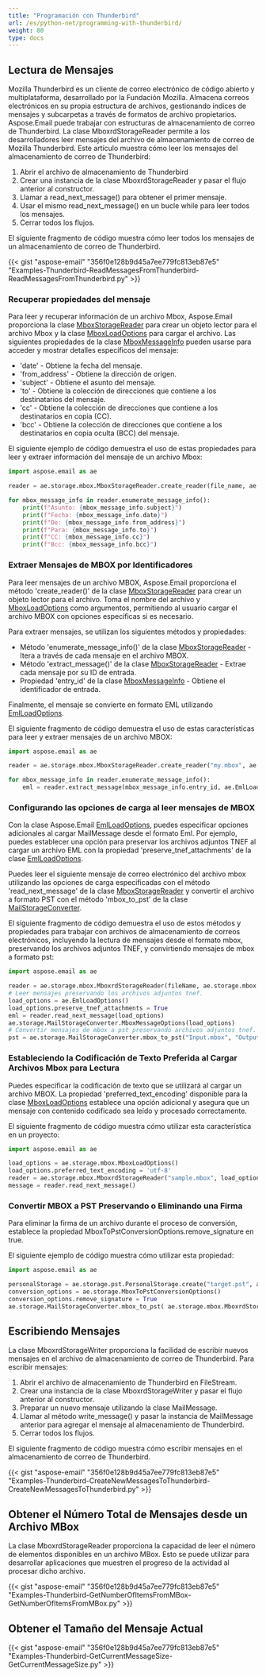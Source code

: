 ```yaml
---
title: "Programación con Thunderbird"
url: /es/python-net/programming-with-thunderbird/
weight: 80
type: docs
---
```


## **Lectura de Mensajes**
Mozilla Thunderbird es un cliente de correo electrónico de código abierto y multiplataforma, desarrollado por la Fundación Mozilla. Almacena correos electrónicos en su propia estructura de archivos, gestionando índices de mensajes y subcarpetas a través de formatos de archivo propietarios. Aspose.Email puede trabajar con estructuras de almacenamiento de correo de Thunderbird. La clase MboxrdStorageReader permite a los desarrolladores leer mensajes del archivo de almacenamiento de correo de Mozilla Thunderbird. Este artículo muestra cómo leer los mensajes del almacenamiento de correo de Thunderbird:

1. Abrir el archivo de almacenamiento de Thunderbird
1. Crear una instancia de la clase MboxrdStorageReader y pasar el flujo anterior al constructor.
1. Llamar a read_next_message() para obtener el primer mensaje.
1. Usar el mismo read_next_message() en un bucle while para leer todos los mensajes.
1. Cerrar todos los flujos.

El siguiente fragmento de código muestra cómo leer todos los mensajes de un almacenamiento de correo de Thunderbird.

{{< gist "aspose-email" "356f0e128b9d45a7ee779fc813eb87e5" "Examples-Thunderbird-ReadMessagesFromThunderbird-ReadMessagesFromThunderbird.py" >}}

### **Recuperar propiedades del mensaje**

Para leer y recuperar información de un archivo Mbox, Aspose.Email proporciona la clase [MboxStorageReader](https://reference.aspose.com/email/python-net/aspose.email.storage.mbox/mboxstoragereader/#mboxstoragereader-class) para crear un objeto lector para el archivo Mbox y la clase [MboxLoadOptions](https://reference.aspose.com/email/python-net/aspose.email.storage.mbox/mboxloadoptions/#mboxloadoptions-class) para cargar el archivo. Las siguientes propiedades de la clase [MboxMessageInfo](https://reference.aspose.com/email/python-net/aspose.email.storage.mbox/mboxmessageinfo/#mboxmessageinfo-class) pueden usarse para acceder y mostrar detalles específicos del mensaje:

- 'date' - Obtiene la fecha del mensaje.
- 'from_address' - Obtiene la dirección de origen.
- 'subject' - Obtiene el asunto del mensaje.
- 'to' - Obtiene la colección de direcciones que contiene a los destinatarios del mensaje.
- 'cc' - Obtiene la colección de direcciones que contiene a los destinatarios en copia (CC).
- 'bcc' - Obtiene la colección de direcciones que contiene a los destinatarios en copia oculta (BCC) del mensaje.

El siguiente ejemplo de código demuestra el uso de estas propiedades para leer y extraer información del mensaje de un archivo Mbox:

```py
import aspose.email as ae

reader = ae.storage.mbox.MboxStorageReader.create_reader(file_name, ae.storage.mbox.MboxLoadOptions())

for mbox_message_info in reader.enumerate_message_info():
    print(f"Asunto: {mbox_message_info.subject}")
    print(f"Fecha: {mbox_message_info.date}")
    print(f"De: {mbox_message_info.from_address}")
    print(f"Para: {mbox_message_info.to}")
    print(f"CC: {mbox_message_info.cc}")
    print(f"Bcc: {mbox_message_info.bcc}")
```
### **Extraer Mensajes de MBOX por Identificadores**

Para leer mensajes de un archivo MBOX, Aspose.Email proporciona el método 'create_reader()' de la clase [MboxStorageReader](https://reference.aspose.com/email/python-net/aspose.email.storage.mbox/mboxstoragereader/#mboxstoragereader-class) para crear un objeto lector para el archivo. Toma el nombre del archivo y [MboxLoadOptions](https://reference.aspose.com/email/python-net/aspose.email.storage.mbox/mboxloadoptions/#mboxloadoptions-class) como argumentos, permitiendo al usuario cargar el archivo MBOX con opciones específicas si es necesario.

Para extraer mensajes, se utilizan los siguientes métodos y propiedades:

- Método 'enumerate_message_info()' de la clase [MboxStorageReader](https://reference.aspose.com/email/python-net/aspose.email.storage.mbox/mboxstoragereader/#mboxstoragereader-class) - Itera a través de cada mensaje en el archivo MBOX.
- Método 'extract_message()' de la clase [MboxStorageReader](https://reference.aspose.com/email/python-net/aspose.email.storage.mbox/mboxstoragereader/#mboxstoragereader-class) - Extrae cada mensaje por su ID de entrada.
- Propiedad 'entry_id' de la clase [MboxMessageInfo](https://reference.aspose.com/email/python-net/aspose.email.storage.mbox/mboxmessageinfo/#mboxmessageinfo-class) - Obtiene el identificador de entrada.

Finalmente, el mensaje se convierte en formato EML utilizando [EmlLoadOptions](https://reference.aspose.com/email/python-net/aspose.email/emlloadoptions/#emlloadoptions-class).

El siguiente fragmento de código demuestra el uso de estas características para leer y extraer mensajes de un archivo MBOX:

```py
import aspose.email as ae

reader = ae.storage.mbox.MboxStorageReader.create_reader("my.mbox", ae.storage.mbox.MboxLoadOptions())

for mbox_message_info in reader.enumerate_message_info():
    eml = reader.extract_message(mbox_message_info.entry_id, ae.EmlLoadOptions())
```
### **Configurando las opciones de carga al leer mensajes de MBOX**

Con la clase Aspose.Email [EmlLoadOptions](https://reference.aspose.com/email/python-net/aspose.email/emlloadoptions/#emlloadoptions-class), puedes especificar opciones adicionales al cargar MailMessage desde el formato Eml. Por ejemplo, puedes establecer una opción para preservar los archivos adjuntos TNEF al cargar un archivo EML con la propiedad 'preserve_tnef_attachments' de la clase [EmlLoadOptions](https://reference.aspose.com/email/python-net/aspose.email/emlloadoptions/#emlloadoptions-class).

Puedes leer el siguiente mensaje de correo electrónico del archivo mbox utilizando las opciones de carga especificadas con el método 'read_next_message' de la clase [MboxStorageReader](https://reference.aspose.com/email/python-net/aspose.email.storage.mbox/mboxstoragereader/#mboxstoragereader-class) y convertir el archivo a formato PST con el método 'mbox_to_pst' de la clase [MailStorageConverter](https://reference.aspose.com/email/python-net/aspose.email.storage/mailstorageconverter/#mailstorageconverter-class).

El siguiente fragmento de código demuestra el uso de estos métodos y propiedades para trabajar con archivos de almacenamiento de correos electrónicos, incluyendo la lectura de mensajes desde el formato mbox, preservando los archivos adjuntos TNEF, y convirtiendo mensajes de mbox a formato pst:

```py
import aspose.email as ae

reader = ae.storage.mbox.MboxrdStorageReader(fileName, ae.storage.mbox.MboxLoadOptions())
# Leer mensajes preservando los archivos adjuntos tnef.
load_options = ae.EmlLoadOptions()
load_options.preserve_tnef_attachments = True
eml = reader.read_next_message(load_options)
ae.storage.MailStorageConverter.MboxMessageOptions(load_options)
# Convertir mensajes de mbox a pst preservando archivos adjuntos tnef.
pst = ae.storage.MailStorageConverter.mbox_to_pst("Input.mbox", "Output.pst")
```
### **Estableciendo la Codificación de Texto Preferida al Cargar Archivos Mbox para Lectura**

Puedes especificar la codificación de texto que se utilizará al cargar un archivo MBOX. La propiedad 'preferred_text_encoding' disponible para la clase [MboxLoadOptions](https://reference.aspose.com/email/python-net/aspose.email.storage.mbox/mboxloadoptions/#mboxloadoptions-class) establece una opción adicional y asegura que un mensaje con contenido codificado sea leído y procesado correctamente.

El siguiente fragmento de código muestra cómo utilizar esta característica en un proyecto:

```py
import aspose.email as ae

load_options = ae.storage.mbox.MboxLoadOptions()
load_options.preferred_text_encoding = 'utf-8'
reader = ae.storage.mbox.MboxrdStorageReader("sample.mbox", load_options)
message = reader.read_next_message()
```
### **Convertir MBOX a PST Preservando o Eliminando una Firma**

Para eliminar la firma de un archivo durante el proceso de conversión, establece la propiedad MboxToPstConversionOptions.remove_signature en true.

El siguiente ejemplo de código muestra cómo utilizar esta propiedad:
```py
import aspose.email as ae

personalStorage = ae.storage.pst.PersonalStorage.create("target.pst", ae.storage.pst.FileFormatVersion.UNICODE)
conversion_options = ae.storage.MboxToPstConversionOptions()
conversion_options.remove_signature = True
ae.storage.MailStorageConverter.mbox_to_pst( ae.storage.mbox.MboxrdStorageReader("source.mbox", ae.storage.mbox.MboxLoadOptions()), personalStorage, "Inbox", conversion_options)
```

## **Escribiendo Mensajes**
La clase MboxrdStorageWriter proporciona la facilidad de escribir nuevos mensajes en el archivo de almacenamiento de correo de Thunderbird. Para escribir mensajes:

1. Abrir el archivo de almacenamiento de Thunderbird en FileStream.
1. Crear una instancia de la clase MboxrdStorageWriter y pasar el flujo anterior al constructor.
1. Preparar un nuevo mensaje utilizando la clase MailMessage.
1. Llamar al método write_message() y pasar la instancia de MailMessage anterior para agregar el mensaje al almacenamiento de Thunderbird.
1. Cerrar todos los flujos.

El siguiente fragmento de código muestra cómo escribir mensajes en el almacenamiento de correo de Thunderbird.

{{< gist "aspose-email" "356f0e128b9d45a7ee779fc813eb87e5" "Examples-Thunderbird-CreateNewMessagesToThunderbird-CreateNewMessagesToThunderbird.py" >}}
## **Obtener el Número Total de Mensajes desde un Archivo MBox**
La clase MboxrdStorageReader proporciona la capacidad de leer el número de elementos disponibles en un archivo MBox. Esto se puede utilizar para desarrollar aplicaciones que muestren el progreso de la actividad al procesar dicho archivo.

{{< gist "aspose-email" "356f0e128b9d45a7ee779fc813eb87e5" "Examples-Thunderbird-GetNumberOfItemsFromMBox-GetNumberOfItemsFromMBox.py" >}}
## **Obtener el Tamaño del Mensaje Actual**
{{< gist "aspose-email" "356f0e128b9d45a7ee779fc813eb87e5" "Examples-Thunderbird-GetCurrentMessageSize-GetCurrentMessageSize.py" >}}